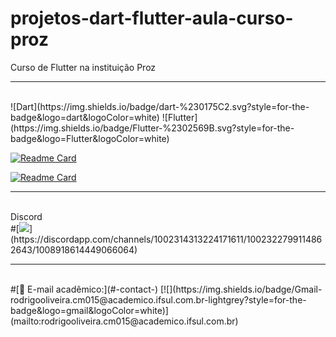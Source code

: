 # projetos-dart-flutter-aula-curso-proz
Curso de Flutter na instituição Proz 
<hr>
<br>
![Dart](https://img.shields.io/badge/dart-%230175C2.svg?style=for-the-badge&logo=dart&logoColor=white)
![Flutter](https://img.shields.io/badge/Flutter-%2302569B.svg?style=for-the-badge&logo=Flutter&logoColor=white)

[![Readme Card](https://github-readme-stats.vercel.app/api/pin/?username=rexoliveira&repo=projetos-dart-flutter-aula-curso-proz&langs_count=10&hide_title=true&show_icons=true&theme=gotham&range=last_7_days)](https://github.com/rexoliveira/projetos-dart-flutter-aula-curso-proz/github-readme-stats)

[![Readme Card](https://github-readme-stats.vercel.app/api/top-langs/?username=rexoliveira&repo=projetos-dart-flutter-aula-curso-proz&langs_count=10&hide=HTML5,CSS3&show_icons=true&theme=gotham&layout=compact&custom_title=Projetos-Dart-Flutter-Curso-Proz&range=last_7_days)](https://github.com/rexoliveira/projetos-dart-flutter-aula-curso-proz/github-readme-stats)<br>
<hr>
<br>
Discord<br>
#[<img src = "https://img.shields.io/badge/Discord-7289DA?style=for-the-badge&logo=discord&logoColor=white">](https://discordapp.com/channels/1002314313224171611/1002322799114862643/1008918614449066064)
<hr>
<br>
#[📱 E-mail acadêmico:](#-contact-)
[![](https://img.shields.io/badge/Gmail-rodrigooliveira.cm015@academico.ifsul.com.br-lightgrey?style=for-the-badge&logo=gmail&logoColor=white)](mailto:rodrigooliveira.cm015@academico.ifsul.com.br)


